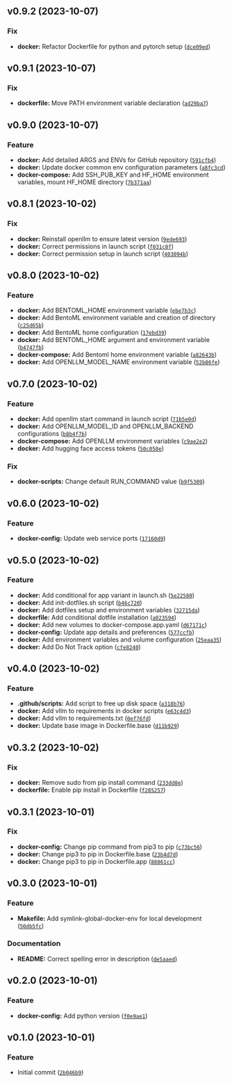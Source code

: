 <!--next-version-placeholder-->

## v0.9.2 (2023-10-07)

### Fix

* **docker:** Refactor Dockerfile for python and pytorch setup ([`dce09ed`](https://github.com/entelecheia/openllm-container/commit/dce09ed4bfb002bbfa6636fef1ce856807682312))

## v0.9.1 (2023-10-07)

### Fix

* **dockerfile:** Move PATH environment variable declaration ([`ad29ba7`](https://github.com/entelecheia/openllm-container/commit/ad29ba72cd49402ebb8e0c83b33f09dad15ff80f))

## v0.9.0 (2023-10-07)

### Feature

* **docker:** Add detailed ARGS and ENVs for GitHub repository ([`591cfb4`](https://github.com/entelecheia/openllm-container/commit/591cfb492474f8f8b3eb957b83861013fcabe272))
* **docker:** Update docker common env configuration parameters ([`a8fc3cd`](https://github.com/entelecheia/openllm-container/commit/a8fc3cd99c114db1a185a5b57c8a1d0172b4af7f))
* **docker-compose:** Add SSH_PUB_KEY and HF_HOME environment variables, mount HF_HOME directory ([`7b371aa`](https://github.com/entelecheia/openllm-container/commit/7b371aa2c96f68e625e990641831a39337b5a89c))

## v0.8.1 (2023-10-02)

### Fix

* **docker:** Reinstall openllm to ensure latest version ([`9ede693`](https://github.com/entelecheia/openllm-container/commit/9ede693b209034351bec60e7137db30164f11215))
* **docker:** Correct permissions in launch script ([`f031c8f`](https://github.com/entelecheia/openllm-container/commit/f031c8fe39d3f86a2c35e3011e49c23f86f9c1cb))
* **docker:** Correct permission setup in launch script ([`403094b`](https://github.com/entelecheia/openllm-container/commit/403094be27e2e3e24fb086034bb094e7f8151aa2))

## v0.8.0 (2023-10-02)

### Feature

* **docker:** Add BENTOML_HOME environment variable ([`ebe7b3c`](https://github.com/entelecheia/openllm-container/commit/ebe7b3c45f273584a99ea4f9542ced88440047a5))
* **docker:** Add BentoML environment variable and creation of directory ([`c25d65b`](https://github.com/entelecheia/openllm-container/commit/c25d65be02db7995638775d47d63a631626a368a))
* **docker:** Add BentoML home configuration ([`17ebd39`](https://github.com/entelecheia/openllm-container/commit/17ebd397f61844800dc5ae0890280c75b8226b36))
* **docker:** Add BENTOML_HOME argument and environment variable ([`b4747fb`](https://github.com/entelecheia/openllm-container/commit/b4747fb1905efe9fa85454c0fc0bebdff74e49cb))
* **docker-compose:** Add Bentoml home environment variable ([`a82643b`](https://github.com/entelecheia/openllm-container/commit/a82643b553869d08cafbb0b5c204b35b7422d0bc))
* **docker:** Add OPENLLM_MODEL_NAME environment variable ([`52b86fe`](https://github.com/entelecheia/openllm-container/commit/52b86fecd66da88cbbcf332b7e9419ac648c5363))

## v0.7.0 (2023-10-02)

### Feature

* **docker:** Add openllm start command in launch script ([`71b5e0d`](https://github.com/entelecheia/openllm-container/commit/71b5e0dad2a919f3ed0c57333df0e649c5c9aca4))
* **docker:** Add OPENLLM_MODEL_ID and OPENLLM_BACKEND configurations ([`b8b4f7b`](https://github.com/entelecheia/openllm-container/commit/b8b4f7bda5b806711ee9f1979466654c15fb6a79))
* **docker-compose:** Add OPENLLM environment variables ([`c9ae2e2`](https://github.com/entelecheia/openllm-container/commit/c9ae2e26b1393a50dcafd05c4411213a55a77bfa))
* **docker:** Add hugging face access tokens ([`50c058e`](https://github.com/entelecheia/openllm-container/commit/50c058e308568eb86c51df6a5b7b00284624d263))

### Fix

* **docker-scripts:** Change default RUN_COMMAND value ([`b9f5309`](https://github.com/entelecheia/openllm-container/commit/b9f53096c873023ec531688dd4c451ea658c191b))

## v0.6.0 (2023-10-02)

### Feature

* **docker-config:** Update web service ports ([`17160d9`](https://github.com/entelecheia/openllm-container/commit/17160d9ae421ad85ab85c259a47b5b89e9ab1618))

## v0.5.0 (2023-10-02)

### Feature

* **docker:** Add conditional for app variant in launch.sh ([`5e22580`](https://github.com/entelecheia/openllm-container/commit/5e22580742601b77b41aa4888986c88091f13ce3))
* **docker:** Add init-dotfiles.sh script ([`b46c720`](https://github.com/entelecheia/openllm-container/commit/b46c720b9af973df3db5f98c51c53b6a7e063bc7))
* **docker:** Add dotfiles setup and environment variables ([`32715da`](https://github.com/entelecheia/openllm-container/commit/32715da91fe0776f908148fcd796672020306718))
* **dockerfile:** Add conditional dotfile installation ([`a023594`](https://github.com/entelecheia/openllm-container/commit/a023594ffc4597eb507c1786944eb0792674a95f))
* **docker:** Add new volumes to docker-compose.app.yaml ([`d67171c`](https://github.com/entelecheia/openllm-container/commit/d67171c2ac4535555234a8d178673914cbe6477b))
* **docker-config:** Update app details and preferences ([`577ccfb`](https://github.com/entelecheia/openllm-container/commit/577ccfb97063cb0d3328f4f752a0db2a5a258099))
* **docker:** Add environment variables and volume configuration ([`25eaa35`](https://github.com/entelecheia/openllm-container/commit/25eaa35629850536b66d7a333942f5b2a543c8db))
* **docker:** Add Do Not Track option ([`cfe8240`](https://github.com/entelecheia/openllm-container/commit/cfe8240543292b809219bb9634ff2aa330cf82bd))

## v0.4.0 (2023-10-02)

### Feature

* **.github/scripts:** Add script to free up disk space ([`a318b76`](https://github.com/entelecheia/openllm-container/commit/a318b76f1b364de9400ddee77582b33382647a7c))
* **docker:** Add vllm to requirements in docker scripts ([`e63c4d3`](https://github.com/entelecheia/openllm-container/commit/e63c4d395c35be16bbbe543aacea50b35a961e18))
* **docker:** Add vllm to requirements.txt ([`0ef76fd`](https://github.com/entelecheia/openllm-container/commit/0ef76fd53e2ef7e061113222d85829f375b07967))
* **docker:** Update base image in Dockerfile.base ([`d11b929`](https://github.com/entelecheia/openllm-container/commit/d11b929a7d57cdd9ac94ca51a620c6066c8d6a5b))

## v0.3.2 (2023-10-02)

### Fix

* **docker:** Remove sudo from pip install command ([`233dd8e`](https://github.com/entelecheia/openllm-container/commit/233dd8edead6faf426003c3406fabe836f080b24))
* **dockerfile:** Enable pip install in Dockerfile ([`f285257`](https://github.com/entelecheia/openllm-container/commit/f2852576c3972e87c3d61582a34b062bd38b83bf))

## v0.3.1 (2023-10-01)

### Fix

* **docker-config:** Change pip command from pip3 to pip ([`c73bc56`](https://github.com/entelecheia/openllm-container/commit/c73bc56fac88bfbce7cbf7cd9ca415fde2a2ee3a))
* **docker:** Change pip3 to pip in Dockerfile.base ([`23b4d7d`](https://github.com/entelecheia/openllm-container/commit/23b4d7d526db2cd38c574d4c6f01a18a93ec5005))
* **docker:** Change pip3 to pip in Dockerfile.app ([`88861cc`](https://github.com/entelecheia/openllm-container/commit/88861cc0aa71a495b01e01b5ceb642d9bcfaf561))

## v0.3.0 (2023-10-01)

### Feature

* **Makefile:** Add symlink-global-docker-env for local development ([`50db5fc`](https://github.com/entelecheia/openllm-container/commit/50db5fce5e176dcd4e39e3ded2c2530c93517ce7))

### Documentation

* **README:** Correct spelling error in description ([`de5aaed`](https://github.com/entelecheia/openllm-container/commit/de5aaed80faf47f9908ad77d53399364ec6ec505))

## v0.2.0 (2023-10-01)

### Feature

* **docker-config:** Add python version ([`f0e9ae1`](https://github.com/entelecheia/openllm-container/commit/f0e9ae119547ca7f94090d555716f372bfc11442))

## v0.1.0 (2023-10-01)

### Feature

* Initial commit ([`2b046b9`](https://github.com/entelecheia/openllm-container/commit/2b046b982bd8cd616f24e313d837975d66467d32))
